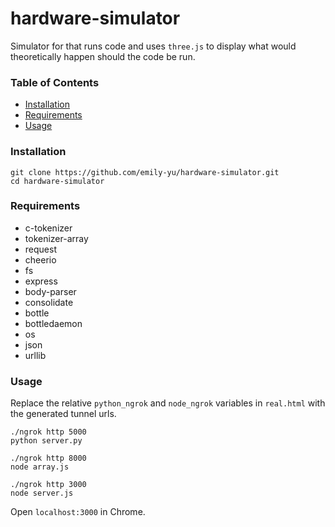 # hardware-simulator
Simulator for that runs code and uses `three.js` to display what would theoretically happen should the code be run.

### Table of Contents
- [Installation](#installation)
- [Requirements](#requirements)
- [Usage](#usage)

### Installation
    git clone https://github.com/emily-yu/hardware-simulator.git
    cd hardware-simulator
    
### Requirements
- c-tokenizer
- tokenizer-array
- request
- cheerio
- fs
- express
- body-parser
- consolidate
- bottle
- bottledaemon
- os
- json
- urllib
    
### Usage

Replace the relative `python_ngrok` and `node_ngrok` variables in `real.html` with the generated tunnel urls.

    ./ngrok http 5000
    python server.py
    
	./ngrok http 8000
	node array.js

	./ngrok http 3000
	node server.js
	
Open `localhost:3000` in Chrome.